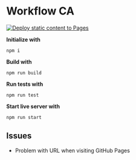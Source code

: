 # Workflow CA

[![Deploy static content to Pages](https://github.com/PederZzen/social-media-client/actions/workflows/pages.yml/badge.svg)](https://github.com/PederZzen/social-media-client/actions/workflows/pages.yml)

**Initialize with**

`npm i`

**Build with**

`npm run build`

**Run tests with**

`npm run test`

**Start live server with**

`npm run start`

## Issues

- Problem with URL when visiting GitHub Pages
